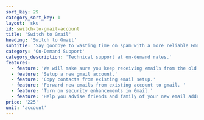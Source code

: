 ```yaml
---
sort_key: 29
category_sort_key: 1
layout: 'sku'
id: switch-to-gmail-account
title: 'Switch to Gmail'
heading: 'Switch to Gmail'
subtitle: 'Say goodbye to wasting time on spam with a more reliable Gmail experience.'
category: 'On-Demand Support'
category_description: 'Technical support at on-demand rates.'
features:
  - feature: 'We will make sure you keep receiving emails from the old address.'
  - feature: 'Setup a new gmail account.'
  - feature: 'Copy contacts from existing email setup.'
  - feature: 'Forward new emails from existing account to gmail. '
  - feature: 'Turn on security enhancements in Gmail.'
  - feature: 'Help you advise friends and family of your new email address that you will still receive emails from the old address, but to update their records.'
price: '225'
unit: 'account'
---
```

